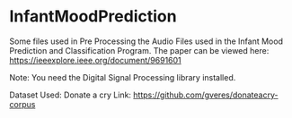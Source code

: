 # InfantMoodPrediction
Some files used in Pre Processing the Audio Files used in the Infant Mood Prediction and Classification Program. The paper can be viewed here:
https://ieeexplore.ieee.org/document/9691601

Note: You need the Digital Signal Processing library installed.

Dataset Used: Donate a cry
Link: https://github.com/gveres/donateacry-corpus
